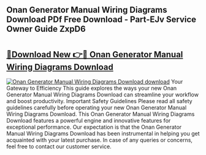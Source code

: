 ## Onan Generator Manual Wiring Diagrams Download PDf Free Download - Part-EJv Service Owner Guide ZxpD6

# <h2><a href="http://dfursv.blite.top/?on=Onan+Generator+Manual+Wiring+Diagrams+Download">🔗Download New 👉🔴 Onan Generator Manual Wiring Diagrams Download</a></h2>

[![Onan Generator Manual Wiring Diagrams Download download](https://i.imgur.com/lujVjoI.png)](http://dfursv.blite.top/?on=Onan+Generator+Manual+Wiring+Diagrams+Download)
Your Gateway to Efficiency This guide explores the ways your new Onan Generator Manual Wiring Diagrams Download can streamline your workflow and boost productivity. Important Safety Guidelines Please read all safety guidelines carefully before operating your new Onan Generator Manual Wiring Diagrams Download. This Onan Generator Manual Wiring Diagrams Download features a powerful engine and innovative features for exceptional performance. Our expectation is that the Onan Generator Manual Wiring Diagrams Download has been instrumental in helping you get acquainted with your latest purchase. In case of any queries or concerns, feel free to contact our customer service.

